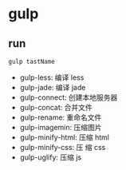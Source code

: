﻿# gulp

## run

```console
gulp tastName
```

- gulp-less: 编译 less
- gulp-jade: 编译 jade
- gulp-connect: 创建本地服务器
- gulp-concat: 合并文件
- gulp-rename: 重命名文件
- gulp-imagemin: 压缩图片
- gulp-minify-html: 压缩 html
- gulp-minify-css: 压 缩 css
- gulp-uglify: 压缩 js
